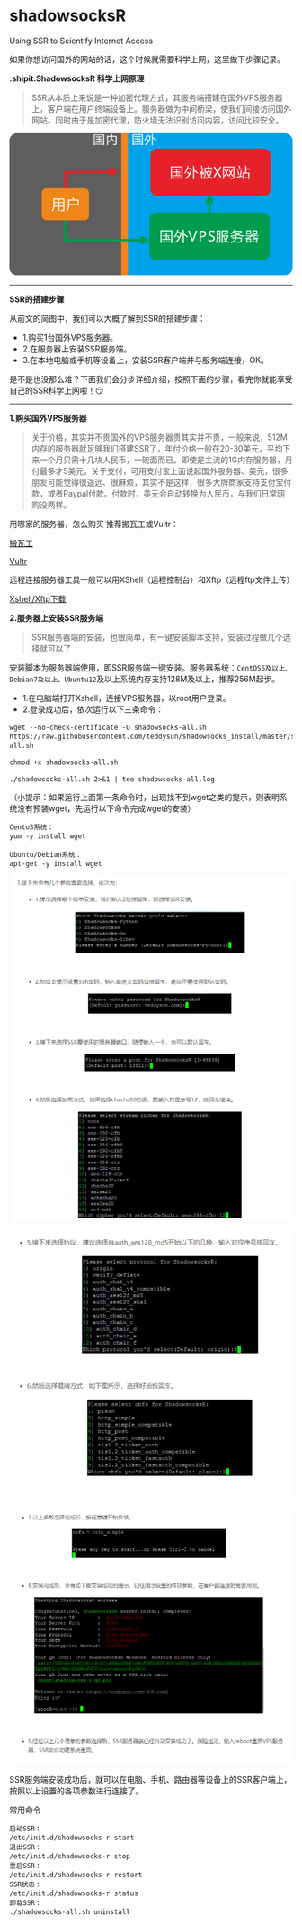 # shadowsocksR
Using SSR to Scientify Internet Access

如果你想访问国外的网站的话，这个时候就需要科学上网，这里做下步骤记录。

**:shipit:ShadowsocksR 科学上网原理**

>SSR从本质上来说是一种加密代理方式，其服务端搭建在国外VPS服务器上，客户端在用户终端设备上。服务器做为中间桥梁，使我们间接访问国外网站。同时由于是加密代理，防火墙无法识别访问内容，访问比较安全。

![](https://github.com/Lumnca/shadowsocksR/blob/master/img/2018-07-24_161526.png)

***

**SSR的搭建步骤**

从前文的简图中，我们可以大概了解到SSR的搭建步骤：

* 1.购买1台国外VPS服务器。
* 2.在服务器上安装SSR服务端。
* 3.在本地电脑或手机等设备上，安装SSR客户端并与服务端连接，OK。

是不是也没那么难？下面我们会分步详细介绍，按照下面的步骤，看完你就能享受自己的SSR科学上网啦！:smirk:	

***

**1.购买国外VPS服务器**

>关于价格，其实并不贵国外的VPS服务器贵其实并不贵，一般来说，512M内存的服务器就足够我们搭建SSR了，年付价格一般在20-30美元，平均下来一个月只需十几块人民币，一碗面而已。即使是主流的1G内存服务器，月付最多才5美元。关于支付，可用支付宝上面说起国外服务器、美元，很多朋友可能觉得很遥远、很麻烦，其实不是这样，很多大牌商家支持支付宝付款，或者Paypal付款。付款时，美元会自动转换为人民币，与我们日常网购没两样。


用哪家的服务器，怎么购买
推荐搬瓦工或Vultr：

[搬瓦工](https://bwh88.net/cart.php?gid=1)

[Vultr](https://my.vultr.com)

远程连接服务器工具一般可以用XShell（远程控制台）和Xftp（远程ftp文件上传）

[Xshell/Xftp下载](https://xshell.en.softonic.com/)

**2.服务器上安装SSR服务端**

>SSR服务器端的安装，也很简单，有一键安装脚本支持，安装过程做几个选择就可以了

安装脚本为服务器端使用，即SSR服务端一键安装。服务器系统：`CentOS6及以上、Debian7及以上、Ubuntu12`及以上系统内存支持128M及以上，推荐256M起步。

* 1.在电脑端打开Xshell，连接VPS服务器，以root用户登录。
* 2.登录成功后，依次运行以下三条命令：

```shell
wget --no-check-certificate -O shadowsocks-all.sh https://raw.githubusercontent.com/teddysun/shadowsocks_install/master/shadowsocks-all.sh
```

```shell
chmod +x shadowsocks-all.sh
```

```shell
./shadowsocks-all.sh 2>&1 | tee shadowsocks-all.log
```
（小提示：如果运行上面第一条命令时，出现找不到wget之类的提示，则表明系统没有预装wget，先运行以下命令完成wget的安装）

```
CentoS系统：
yum -y install wget 

Ubuntu/Debian系统：
apt-get -y install wget
```

![](https://github.com/Lumnca/shadowsocksR/blob/master/img/HFT2FEJMSC67YHXN%7BJM%5B%5BUQ.png)

![](https://github.com/Lumnca/shadowsocksR/blob/master/img/KTR%60JCQZL%7B8S%60U1YTB9WAWO.png)

![](https://github.com/Lumnca/shadowsocksR/blob/master/img/_YR%25QX%7DJ0~~%7BSB1Y%24V%5B%5D9~T.png)



SSR服务端安装成功后，就可以在电脑、手机、路由器等设备上的SSR客户端上，按照以上设置的各项参数进行连接了。

常用命令

```
启动SSR：
/etc/init.d/shadowsocks-r start
退出SSR：
/etc/init.d/shadowsocks-r stop
重启SSR：
/etc/init.d/shadowsocks-r restart
SSR状态：
/etc/init.d/shadowsocks-r status
卸载SSR：
./shadowsocks-all.sh uninstall
```

